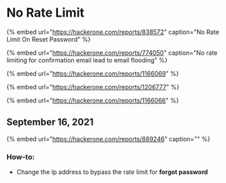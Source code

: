 # No Rate Limit

{% embed url="https://hackerone.com/reports/838572" caption="No Rate Limit On Reset Password" %}



{% embed url="https://hackerone.com/reports/774050" caption="No rate limiting for confirmation email lead to email flooding" %}

{% embed url="https://hackerone.com/reports/1166069" %}

{% embed url="https://hackerone.com/reports/1206777" %}



{% embed url="https://hackerone.com/reports/1166066" %}





## September 16, 2021 

{% embed url="https://hackerone.com/reports/889246" caption="" %}

### How-to:

* Change the Ip address to bypass the rate limit for  **forgot password**







